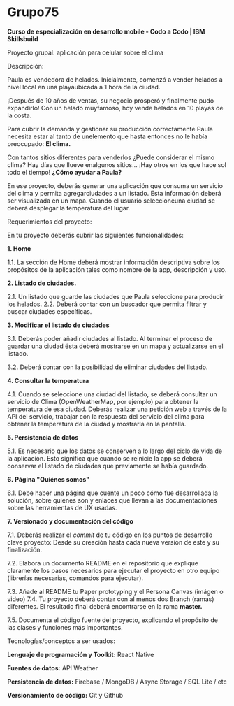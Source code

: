 # Grupo75

**Curso de especialización en desarrollo mobile - Codo a Codo | IBM Skillsbuild**

Proyecto grupal: aplicación para celular sobre el clima

Descripción:

Paula es vendedora de helados. Inicialmente, comenzó a vender helados a nivel local en una playaubicada a 1 hora de la ciudad.

¡Después de 10 años de ventas, su negocio prosperó y finalmente pudo expandirlo! Con un helado muyfamoso, hoy vende helados en 10 playas de la costa.

Para cubrir la demanda y gestionar su producción correctamente Paula necesita estar al tanto de unelemento que hasta entonces no le había preocupado: **El clima.**

Con tantos sitios diferentes para venderlos ¿Puede considerar el mismo clima? Hay días que llueve enalgunos sitios… ¡Hay otros en los que hace sol todo el tiempo! **¿Cómo ayudar a Paula?**

En ese proyecto, deberás generar una aplicación que consuma un servicio del clima y permita agregarciudades a un listado. Esta información deberá ser visualizada en un mapa. Cuando el usuario seleccioneuna ciudad se deberá desplegar la temperatura del lugar.

Requerimientos del proyecto:

En tu proyecto deberás cubrir las siguientes funcionalidades:

**1. Home**

1.1. La sección de Home deberá mostrar información descriptiva sobre los propósitos de la aplicación tales como nombre de la app, descripción y uso.

**2. Listado de ciudades.**

2.1. Un listado que guarde las ciudades que Paula seleccione para producir los helados. 2.2. Deberá contar con un buscador que permita filtrar y buscar ciudades específicas.

**3. Modificar el listado de ciudades**

3.1. Deberás poder añadir ciudades al listado. Al terminar el proceso de guardar una ciudad ésta deberá mostrarse en un mapa y actualizarse en el listado.

3.2. Deberá contar con la posibilidad de eliminar ciudades del listado.

**4. Consultar la temperatura**

4.1. Cuando se seleccione una ciudad del listado, se deberá consultar un servicio de Clima (OpenWeatherMap, por ejemplo) para obtener la temperatura de esa ciudad. Deberás realizar una petición web a través de la API del servicio, trabajar con la respuesta del servicio del clima para obtener la temperatura de la ciudad y mostrarla en la pantalla.

**5. Persistencia de datos**

5.1. Es necesario que los datos se conserven a lo largo del ciclo de vida de la aplicación. Esto significa que cuando se reinicie la app se deberá conservar el listado de ciudades que previamente se había guardado.

**6.**  **Página &quot;Quiénes somos&quot;**

6.1. Debe haber una página que cuente un poco cómo fue desarrollada la solución, sobre quiénes son y enlaces que llevan a las documentaciones sobre las herramientas de UX usadas.

**7. Versionado y documentación del código**

7.1. Deberás realizar el _commit_ de tu código en los puntos de desarrollo clave proyecto: Desde su creación hasta cada nueva versión de este y su finalización.

7.2. Elabora un documento README en el repositorio que explique claramente los pasos necesarios para ejecutar el proyecto en otro equipo (librerías necesarias, comandos para ejecutar).

7.3. Añade al README tu Paper prototyping y el Persona Canvas (imágen o video) 7.4. Tu proyecto deberá contar con al menos dos Branch (ramas) diferentes. El resultado final deberá encontrarse en la rama **master.**

7.5. Documenta el código fuente del proyecto, explicando el propósito de las clases y funciones más importantes.

Tecnologías/conceptos a ser usados:

**Lenguaje de programación y Toolkit:** React Native

**Fuentes de datos:** API Weather

**Persistencia de datos:** Firebase / MongoDB / Async Storage / SQL Lite / etc

**Versionamiento de código:** Git y Github
